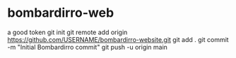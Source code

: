# bombardirro-web
a good token 
git init
git remote add origin https://github.com/USERNAME/bombardirro-website.git
git add .
git commit -m "Initial Bombardirro commit"
git push -u origin main

